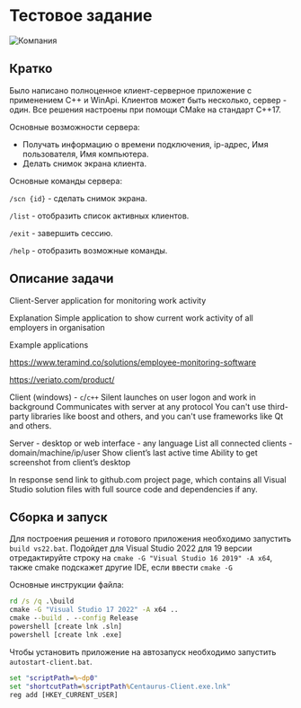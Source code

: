 # Тестовое задание

![Компания](https://avatars.mds.yandex.net/i?id=1bbb8bceaf2dd0636077cc070929d18c4f34588c-9290726-images-thumbs&n=13)

## Кратко

Было написано полноценное клиент-серверное приложение с применением C++ и WinApi.
Клиентов может быть несколько, сервер - один.
Все решения настроены при помощи CMake на стандарт C++17.

Основные возможности сервера:
* Получать информацию о времени подключения, ip-адрес, Имя пользователя, Имя компьютера.
* Делать снимок экрана клиента.

Основные команды сервера:

`/scn {id}`  - сделать снимок экрана.

`/list`      - отобразить список активных клиентов.

`/exit`      - завершить сессию.

`/help`      - отобразить возможные команды.

## Описание задачи

Client-Server application for monitoring work activity

Explanation
Simple application to show current work activity of all employers in organisation

Example applications 

https://www.teramind.co/solutions/employee-monitoring-software

https://veriato.com/product/

Client (windows) - `c`/`c++`
Silent launches on user logon and work in background
Communicates with server at any protocol
You can't use third-party libraries like boost and others, and you can't use frameworks like Qt and others. 

Server - desktop or web interface - any language 
List all connected clients - domain/machine/ip/user
Show client’s last active time
Ability to get screenshot from client’s desktop 

In response send link to github.com project page, which contains all Visual Studio solution files with full source code and dependencies if any.

## Сборка и запуск

Для построения решения и готового приложения необходимо запустить `build vs22.bat`.
Подойдет для Visual Studio 2022
для 19 версии отредактируйте строку на `cmake -G "Visual Studio 16 2019" -A x64`,
также cmake подскажет другие IDE, если ввести `cmake -G`


Основные инструкции файла:
```bat
rd /s /q .\build
cmake -G "Visual Studio 17 2022" -A x64 ..
cmake --build . --config Release
powershell [create lnk .sln]
powershell [create lnk .exe]
```

Чтобы установить приложение на автозапуск необходимо запустить `autostart-client.bat`.
```bat
set "scriptPath=%~dp0"
set "shortcutPath=%scriptPath%Centaurus-Client.exe.lnk"
reg add [HKEY_CURRENT_USER]
```
